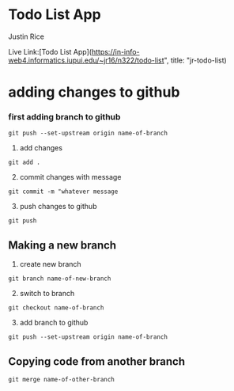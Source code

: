 # Todo List App

Justin Rice


Live Link:[Todo List App](https://in-info-web4.informatics.iupui.edu/~jr16/n322/todo-list",
    title: "jr-todo-list)

# adding changes to github

### first adding branch to github

`git push --set-upstream origin name-of-branch`

1. add changes

`git add .`

2. commit changes with message

`git commit -m "whatever message`

3. push changes to github

`git push`

## Making a new branch

1. create new branch

`git branch name-of-new-branch`

2. switch to branch

`git checkout name-of-branch`

3. add branch to github

`git push --set-upstream origin name-of-branch`

## Copying code from another branch

`git merge name-of-other-branch`
